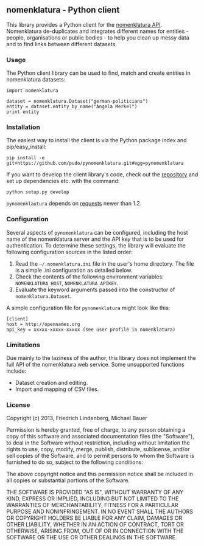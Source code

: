 ## nomenklatura - Python client

This library provides a Python client for the [nomenklatura API](http://nomenklatura.okfnlabs.org). Nomenklatura de-duplicates and integrates different names for entities - people, organisations or public bodies - to help you clean up messy data and to find links between different datasets. 

### Usage

The Python client library can be used to find, match and create entities in nomenklatura datasets:

    import nomenklatura
    
    dataset = nomenklatura.Dataset("german-politicians")
    entity = dataset.entity_by_name("Angela Merkel")
    print entity

### Installation

The easiest way to install the client is via the Python package index and pip/easy_install:

    pip install -e git+https://github.com/pudo/pynomenklatura.git#egg=pynomenklatura

If you want to develop the client library's code, check out the [repository](http://github.com/pudo/pynomenklatura) and set up dependencies etc. with the command:

    python setup.py develop

``pynomenklautura`` depends on [requests](http://requests.readthedocs.org/en/latest/) newer than 1.2.

### Configuration 

Several aspects of ``pynomenklatura`` can be configured, including the host name of the nomenklatura server and the API key that is to be used for authentication. To determine these settings, the library will evaluate the following configuration sources in the listed order:

1. Read the ``~/.nomenklatura.ini`` file in the user's home directory. The file is a simple .ini configuration as detailed below.
2. Check the contents of the following environment variables: ``NOMENKLATURA_HOST``, ``NOMENKLATURA_APIKEY``.
3. Evaluate the keyword arguments passed into the constructor of ``nomenklatura.Dataset``.

A simple configuration file for ``pynomenklatura`` might look like this:

	[client]
	host = http://opennames.org
	api_key = xxxxx-xxxxx-xxxxx (see user profile in nomenklatura)

### Limitations

Due mainly to the laziness of the author, this library does not implement the full API of the nomenklatura web service. Some unsupported functions include:

* Dataset creation and editing.
* Import and mapping of CSV files. 

### License

Copyright (c) 2013, Friedrich Lindenberg, Michael Bauer

Permission is hereby granted, free of charge, to any person obtaining a copy of this software and associated documentation files (the "Software"), to deal in the Software without restriction, including without limitation the rights to use, copy, modify, merge, publish, distribute, sublicense, and/or sell copies of the Software, and to permit persons to whom the Software is furnished to do so, subject to the following conditions:

The above copyright notice and this permission notice shall be included in all copies or substantial portions of the Software.

THE SOFTWARE IS PROVIDED "AS IS", WITHOUT WARRANTY OF ANY KIND, EXPRESS OR IMPLIED, INCLUDING BUT NOT LIMITED TO THE WARRANTIES OF MERCHANTABILITY, FITNESS FOR A PARTICULAR PURPOSE AND NONINFRINGEMENT. IN NO EVENT SHALL THE AUTHORS OR COPYRIGHT HOLDERS BE LIABLE FOR ANY CLAIM, DAMAGES OR OTHER LIABILITY, WHETHER IN AN ACTION OF CONTRACT, TORT OR OTHERWISE, ARISING FROM, OUT OF OR IN CONNECTION WITH THE SOFTWARE OR THE USE OR OTHER DEALINGS IN THE SOFTWARE.

